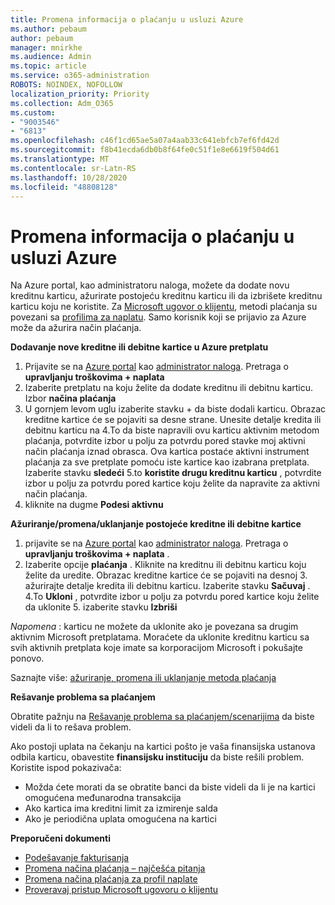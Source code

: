 ```yaml
---
title: Promena informacija o plaćanju u usluzi Azure
ms.author: pebaum
author: pebaum
manager: mnirkhe
ms.audience: Admin
ms.topic: article
ms.service: o365-administration
ROBOTS: NOINDEX, NOFOLLOW
localization_priority: Priority
ms.collection: Adm_O365
ms.custom:
- "9003546"
- "6813"
ms.openlocfilehash: c46f1cd65ae5a07a4aab33c641ebfcb7ef6fd42d
ms.sourcegitcommit: f8b41ecda6db0b8f64fe0c51f1e8e6619f504d61
ms.translationtype: MT
ms.contentlocale: sr-Latn-RS
ms.lasthandoff: 10/28/2020
ms.locfileid: "48808128"
---
```

# <a name="change-payment-information-in-azure"></a>Promena informacija o plaćanju u usluzi Azure

Na Azure portal, kao administratoru naloga, možete da dodate novu kreditnu karticu, ažurirate postojeću kreditnu karticu ili da izbrišete kreditnu karticu koju ne koristite. Za [Microsoft ugovor o klijentu](https://docs.microsoft.com/azure/billing/billing-how-to-change-credit-card?WT.mc_id=Portal-Microsoft_Azure_Support#check-access-to-a-microsoft-customer-agreement), metodi plaćanja su povezani sa [profilima za naplatu](https://docs.microsoft.com/azure/billing/billing-how-to-change-credit-card?WT.mc_id=Portal-Microsoft_Azure_Support#change-payment-method-for-a-billing-profile). Samo korisnik koji se prijavio za Azure može da ažurira način plaćanja.

**Dodavanje nove kreditne ili debitne kartice u Azure pretplatu**

1. Prijavite se na [Azure portal](https://portal.azure.com/) kao [administrator naloga](https://docs.microsoft.com/azure/billing/billing-subscription-transfer?WT.mc_id=Portal-Microsoft_Azure_Support#whoisaa). Pretraga o **upravljanju troškovima + naplata**
2. Izaberite pretplatu na koju želite da dodate kreditnu ili debitnu karticu. Izbor **načina plaćanja**
3. U gornjem levom uglu izaberite stavku + da biste dodali karticu. Obrazac kreditne kartice će se pojaviti sa desne strane. Unesite detalje kredita ili debitnu karticu na 4.To da biste napravili ovu karticu aktivnim metodom plaćanja, potvrdite izbor u polju za potvrdu pored stavke moj aktivni način plaćanja iznad obrasca. Ova kartica postaće aktivni instrument plaćanja za sve pretplate pomoću iste kartice kao izabrana pretplata. Izaberite stavku **sledeći** 5.to **koristite drugu kreditnu karticu** , potvrdite izbor u polju za potvrdu pored kartice koju želite da napravite za aktivni način plaćanja.
6. kliknite na dugme **Podesi aktivnu**

**Ažuriranje/promena/uklanjanje postojeće kreditne ili debitne kartice**

1. prijavite se na [Azure portal](https://portal.azure.com/) kao [administrator naloga](https://docs.microsoft.com/azure/billing/billing-subscription-transfer?WT.mc_id=Portal-Microsoft_Azure_Support#whoisaa). Pretraga o **upravljanju troškovima + naplata** .
2. Izaberite opcije **plaćanja** . Kliknite na kreditnu ili debitnu karticu koju želite da uredite. Obrazac kreditne kartice će se pojaviti na desnoj 3. ažurirajte detalje kredita ili debitnu karticu. Izaberite stavku **Sačuvaj** .
4.To **Ukloni** , potvrdite izbor u polju za potvrdu pored kartice koju želite da uklonite 5. izaberite stavku **Izbriši**

_Napomena_ : karticu ne možete da uklonite ako je povezana sa drugim aktivnim Microsoft pretplatama. Moraćete da uklonite kreditnu karticu sa svih aktivnih pretplata koje imate sa korporacijom Microsoft i pokušajte ponovo.

Saznajte više: [ažuriranje, promena ili uklanjanje metoda plaćanja](https://docs.microsoft.com/azure/billing/billing-how-to-change-credit-card?WT.mc_id=Portal-Microsoft_Azure_Support)

**Rešavanje problema sa plaćanjem**

Obratite pažnju na [Rešavanje problema sa plaćanjem/scenarijima](https://support.microsoft.com/help/4505172/troubleshooting-payment-issues) da biste videli da li to rešava problem.

Ako postoji uplata na čekanju na kartici pošto je vaša finansijska ustanova odbila karticu, obavestite **finansijsku instituciju** da biste rešili problem. Koristite ispod pokazivača:

- Možda ćete morati da se obratite banci da biste videli da li je na kartici omogućena međunarodna transakcija
- Ako kartica ima kreditni limit za izmirenje salda
- Ako je periodična uplata omogućena na kartici

**Preporučeni dokumenti**

- [Podešavanje fakturisanja](https://azure.microsoft.com/pricing/invoicing/)
- [Promena načina plaćanja – najčešća pitanja](https://docs.microsoft.com/azure/billing/billing-how-to-change-credit-card?WT.mc_id=Portal-Microsoft_Azure_Support#frequently-asked-questions)
- [Promena načina plaćanja za profil naplate](https://docs.microsoft.com/azure/billing/billing-how-to-change-credit-card?WT.mc_id=Portal-Microsoft_Azure_Support#change-payment-method-for-a-billing-profile)
- [Proveravaj pristup Microsoft ugovoru o klijentu](https://docs.microsoft.com/azure/billing/billing-how-to-change-credit-card?WT.mc_id=Portal-Microsoft_Azure_Support#check-access-to-a-microsoft-customer-agreement)